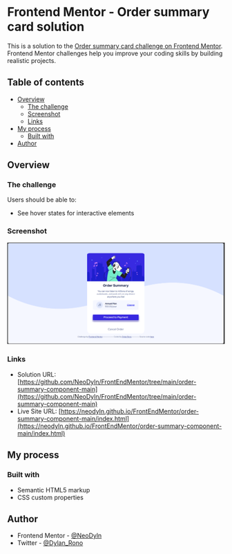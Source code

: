 # Frontend Mentor - Order summary card solution

This is a solution to the [Order summary card challenge on Frontend Mentor](https://www.frontendmentor.io/challenges/order-summary-component-QlPmajDUj). Frontend Mentor challenges help you improve your coding skills by building realistic projects. 

## Table of contents

- [Overview](#overview)
  - [The challenge](#the-challenge)
  - [Screenshot](#screenshot)
  - [Links](#links)
- [My process](#my-process)
  - [Built with](#built-with)
- [Author](#author)

## Overview

### The challenge

Users should be able to:

- See hover states for interactive elements

### Screenshot

![Desktop Preview](./images/desktop-done-preview.png)

### Links

- Solution URL: [https://github.com/NeoDyln/FrontEndMentor/tree/main/order-summary-component-main](https://github.com/NeoDyln/FrontEndMentor/tree/main/order-summary-component-main)
- Live Site URL: [https://neodyln.github.io/FrontEndMentor/order-summary-component-main/index.html](https://neodyln.github.io/FrontEndMentor/order-summary-component-main/index.html)

## My process

### Built with

- Semantic HTML5 markup
- CSS custom properties

## Author

- Frontend Mentor - [@NeoDyln](https://www.frontendmentor.io/profile/NeoDyln)
- Twitter - [@Dylan_Rono](https://www.twitter.com/Dylan_Rono)


